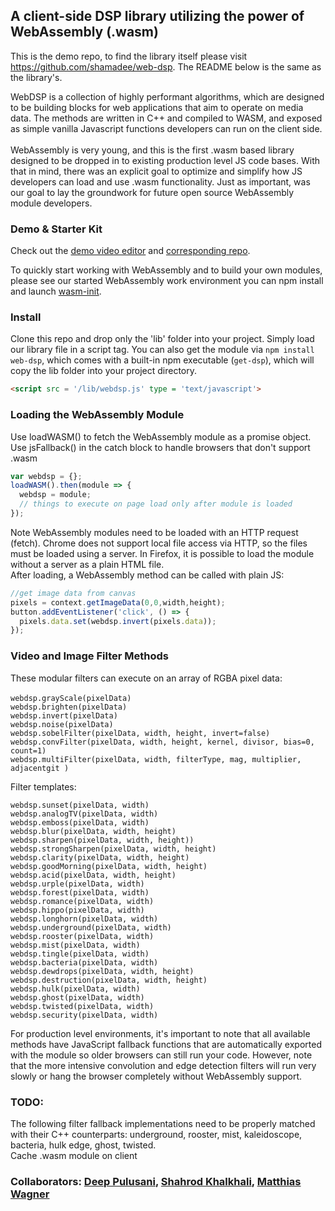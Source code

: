 ## A client-side DSP library utilizing the power of WebAssembly (.wasm)

This is the demo repo, to find the library itself please visit https://github.com/shamadee/web-dsp.  The README below is the same as the library's. 

WebDSP is a collection of highly performant algorithms, which are designed to be building blocks for web applications that aim to operate on media data. The methods are written in C++ and compiled to WASM, and exposed as simple vanilla Javascript functions developers can run on the client side. <br>
<br>
WebAssembly is very young, and this is the first .wasm based library designed to be dropped in to existing production level JS code bases.  With that in mind, there was an explicit goal to optimize and simplify how JS developers can load and use .wasm functionality.  Just as important, was our goal to lay the groundwork for future open source WebAssembly module developers. 

### Demo & Starter Kit

Check out the [demo video editor](http://tiny.cc/webdsp) and [corresponding repo](https://github.com/shamadee/web-dsp-demo).<br>

To quickly start working with WebAssembly and to build your own modules, please see our started WebAssembly work environment you can npm install and launch [wasm-init](https://www.npmjs.com/package/wasm-init).

### Install

Clone this repo and drop only the 'lib' folder into your project. Simply load our library file in a script tag. You can also get the module via `npm install web-dsp`, which comes with a built-in npm executable (`get-dsp`), which will copy the lib folder into your project directory.
```html
<script src = '/lib/webdsp.js' type = 'text/javascript'>
```

### Loading the WebAssembly Module
Use loadWASM() to fetch the WebAssembly module as a promise object.
Use jsFallback() in the catch block to handle browsers that don't support .wasm
```javascript
var webdsp = {};
loadWASM().then(module => {
  webdsp = module;
  // things to execute on page load only after module is loaded
});
```
Note WebAssembly modules need to be loaded with an HTTP request (fetch). Chrome does not support local file access via HTTP, so the files must be loaded using a server. In Firefox, it is possible to load the module without a server as a plain HTML file. 
<br>
After loading, a WebAssembly method can be called with plain JS:
```javascript
//get image data from canvas
pixels = context.getImageData(0,0,width,height);
button.addEventListener('click', () => {
  pixels.data.set(webdsp.invert(pixels.data));
});
```

### Video and Image Filter Methods
These modular filters can execute on an array of RGBA pixel data: <br>
<br>
`webdsp.grayScale(pixelData)` <br>
`webdsp.brighten(pixelData)` <br>
`webdsp.invert(pixelData)` <br>
`webdsp.noise(pixelData)` <br>
`webdsp.sobelFilter(pixelData, width, height, invert=false)` <br>
`webdsp.convFilter(pixelData, width, height, kernel, divisor, bias=0, count=1)` <br>
`webdsp.multiFilter(pixelData, width, filterType, mag, multiplier, adjacentgit )` <br>

Filter templates: <br>

`webdsp.sunset(pixelData, width)` <br>
`webdsp.analogTV(pixelData, width)` <br>
`webdsp.emboss(pixelData, width)` <br>
`webdsp.blur(pixelData, width, height)` <br>
`webdsp.sharpen(pixelData, width, height))` <br>
`webdsp.strongSharpen(pixelData, width, height)` <br>
`webdsp.clarity(pixelData, width, height)` <br>
`webdsp.goodMorning(pixelData, width, height)` <br>
`webdsp.acid(pixelData, width, height)` <br>
`webdsp.urple(pixelData, width)` <br>
`webdsp.forest(pixelData, width)` <br>
`webdsp.romance(pixelData, width)` <br>
`webdsp.hippo(pixelData, width)` <br>
`webdsp.longhorn(pixelData, width)` <br>
`webdsp.underground(pixelData, width)` <br>
`webdsp.rooster(pixelData, width)` <br>
`webdsp.mist(pixelData, width)` <br>
`webdsp.tingle(pixelData, width)` <br>
`webdsp.bacteria(pixelData, width)` <br>
`webdsp.dewdrops(pixelData, width, height)` <br>
`webdsp.destruction(pixelData, width, height)` <br>
`webdsp.hulk(pixelData, width)` <br>
`webdsp.ghost(pixelData, width)` <br>
`webdsp.twisted(pixelData, width)` <br>
`webdsp.security(pixelData, width)` <br>

For production level environments, it's important to note that all available methods have JavaScript fallback functions that are automatically exported with the module so older browsers can still run your code. However, note that the more intensive convolution and edge detection filters will run very slowly or hang the browser completely without WebAssembly support. 

### TODO:

The following filter fallback implementations need to be properly matched with their C++ counterparts: underground, rooster, mist, kaleidoscope, bacteria, hulk edge, ghost, twisted. <br>
Cache .wasm module on client

### Collaborators: [Deep Pulusani](https://github.com/sdeep27), [Shahrod Khalkhali](https://github.com/shahrodkh), [Matthias Wagner](https://github.com/matzewagner) 
